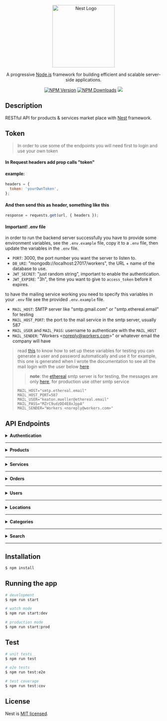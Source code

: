<p align="center">
  <a href="http://nestjs.com/" target="blank"><img src="https://nestjs.com/img/logo-small.svg" width="200" alt="Nest Logo" /></a>
</p>

  <p align="center">A progressive <a href="http://nodejs.org" target="_blank">Node.js</a> framework for building efficient and scalable server-side applications.</p>
    <p align="center">
<a href="https://www.npmjs.com/~nestjscore" target="_blank"><img src="https://img.shields.io/npm/v/@nestjs/core.svg" alt="NPM Version" /></a>
<a href="https://www.npmjs.com/~nestjscore" target="_blank"><img src="https://img.shields.io/npm/dm/@nestjs/common.svg" alt="NPM Downloads" /></a>
  <a href="https://twitter.com/nestframework" target="_blank"><img src="https://img.shields.io/twitter/follow/nestframework.svg?style=social&label=Follow"></a>
</p>

## Description

RESTful API for products & services market place with [Nest](https://github.com/nestjs/nest) framework.

## Token

> In order to use some of the endpoints you will need first to login and use your own token

#### In Request headers add prop calls "token"

#### example:

```js
headers = {
  token: 'yourOwnToken',
};
```

#### And then send this as header, something like this

```js
response = requests.get(url, { headers });
```

#### Important! .env file

in order to run the backend server successfully you have to provide some
environment variables, see the `.env.example` file, copy it to a `.env` file,
then update the variables in the `.env` file.

- `PORT`: 3000, the port number you want the server to listen to.
- `DB_URI`: "mongodb://localhost:27017/workers", the URL + name of the database to use.
- `JWT_SECRET`: "just random string", important to enable the authentication.
- `JWT_EXPIRE`: "3h", the time you want to give to `access_token` before it expires.

to have the mailing service working you need to specify this variables in your `.env` file see the provided `.env.example` file.
- `MAIL_HOST`: SMTP server like "smtp.gmail.com" or "smtp.ethereal.email" for testing
- `MAIL_HOST_PORT`: the port to the mail service in the smtp server, usually 587
- `MAIL_USER` and `MAIL_PASS`: username to authenticate with the `MAIL_HOST`
- `MAIL_SENDER`: "Workers \<noreply@workers.com\>" or whatever email the company will have
> read [this](https://ethereal.email/) to know how to set up these variables for testing
> you can generate a user and password automatically and use it
> for example, this one is generated when I wrote the documentation
> to see all the mail login with the user below [here](https://ethereal.email/messages/)
> > **note**: the [ethereal](https://ethereal.email/) smtp server is for testing, the messages are only [here](https://ethereal.email/messages/), for production use other smtp service
> ```
> MAIL_HOST="smtp.ethereal.email"
> MAIL_HOST_PORT=587
> MAIL_USER="keaton.mueller@ethereal.email"
> MAIL_PASS="MZrC9udzDD4E8xJppA"
> MAIL_SENDER="Workers <noreply@workers.com>"
> ```


## API Endpoints

<details>
 <summary><b>Authentication</b></summary>

#### POST /auth/register

> ##### request body props: (\* means required)
>
> - name\*: string, min length 2, max length 50
> - email\*: valid email (---@---.---)
> - password\*: strong password with at least 1 (number, lowercase, uppercase, symbol)
> - role\*: accepts only "customer" or "vendor"
> - photo: string, url
> - job\* for vendor: stirng min length 2, max 50
> - phone\* for vendor: string, phone number
> - description\* for vendor : string, min length 20, max length 500
> - address.gov\* for vendor: string, the object Id of the governorate that is one of the existing ones in the database
> - address.city\* for vendor: string, the object Id of the city
> - address.street: string, min length 3 max 100

Request body example:
```json
{
  "name": "ali",
  "email": "ali@gmail.com",
  "password": "1234abCd!",
  "role": "vendor",
  "job": "graphic designer",
  "phone": "01234567891",
  "photo": "images.net/ali.png",
  "description": "Hello I am Ali"
  "address": {
    "gov": "65e4b9c77615d13c7864a0c4",
    "city": "65e4b9c77615d13c7864134g",
    "street": "Awl Abbas St."
  }
}
```
Response body if the user is regestered:
```json
{
  "user": {
    "email": "the user email",
    "notApproved": true
  }
}
```
> after adding the user successfully to the database, the server will send a confirmation code to the user's email
> the response body, user must go to the /auth/confirm route to complete the registration.

#### POST /auth/login

> request an access_token

Request Body:
```json
{
  "email": "ali@gmail.com",
  "password": "1234abCd!"
}
```
Resposne Body for status 200, and the user has confirmed their email
```json
{
  "user": "{ object with user informations }"
  "access_token": "hfpashfuiwndlkfawlkejfoialwef.woiejfoijasoiejflwkejfajwoiefj.aoweijfoaiwjfioawjefoijasdlkfjawoiefj23oijodjfa09wjef3489rpjwefoijw"
}
```
Response Body for status 200, but the user has not confirmed their email
```json
{
  "user": {
    "email": "the user email",
    "notApproved": true
  }
}
```
> if the user is `notApproved` this means they have to confirm via email code, or resend the code, and confirm again.


#### POST /auth/confirm
> to confirm a `notApproved` user
> body schema: 
> > email: the email of the user
> > code: number, the code sent to his email
```json
{
  "email": "user@mail.com",
  "code": 12345,
}
```
> response is the same as login for approved users
```json
{
  "user": {...},
  "access_token": "some strange long string",
}
```

#### GET /auth/code?email=user@mail.com&type=email
> to get a confirmation code in case of forgot password, and email confirmation
> you have to specify the user email to send the code to, and the type of the code ("email", "password")
> if you want to resent a code then the type is "email" and if you forgot the password the type is "password"

> response statuses 
> - 200: email is sent
> - 404: user is not registered
> - 429: the rate of requests is very high

> [!CAUTION]
> you must wait 30 seconds before calling this endpoint again

#### POST /auth/reset-password
> to set a new password for the user
> to must call the `/auth/code?type=password&email=aaa@bbb.ccc ` to get a code
> body schema: 
> > email: the email of the user
> > code: number, the code sent to his email
> > code: the new password to be set
```json
{
  "email": "user@mail.com",
  "code": 12345,
  "password": "Mu$t 8e $trong!"
}
```

</details>

---

<details>
 <summary><b>Products</b></summary>

#### GET /products?page=1&limit=10&category=نجارة

> query and it takes page and limit default is 1 and 20 respectively

> category query is optional, if you want to filter by category (main or sub)

#### return:

```json
{
  "data": [
    {
      "id": "65e5f83085020468684cf",
      "name": "test1",
      "price": 250,
      "description": "test test",
      "photos": [
        "https://i.imgur.com/1o3KcN6.png",
        "https://i.imgur.com/1o3KcN6.png",
        "https://i.imgur.com/1o3KcN6.png"
      ],
      "category": {
        "main": "نجاره",
        "sub": "خشب"
      },
      "vendor": {
        "id": "65e5f706e9c9ebb9d820",
        "name": "test",
        "gov": "65e36f850475bb457ced9",
        "city": "65e371f2617ef1dd3b697"
      },
      "totalOrders": 0,
      "avgRating": 0,
      "approved": false,
      "createdAt": "2024-03-04T16:34:56.971Z"
    }
  ],
  "meta": {
    "page": 1,
    "limit": 10,
    "itemCount": 7,
    "pageCount": 1,
    "hasPreviousPage": false,
    "hasNextPage": false
  }
}
```

---

#### GET products/user/:userId

> get all products by userId

#### return:

```json
[
  {
    "_id": "65e5f83085020468684",
    "name": "test7",
    "price": 250,
    "description": "test test",
    "photos": [
      "https://i.imgur.com/1o3KcN6.png",
      "https://i.imgur.com/1o3KcN6.png",
      "https://i.imgur.com/1o3KcN6.png"
    ],
    "category": {
      "main": "نجاره",
      "sub": "خشب"
    },
    "vendor": {
      "id": "65e5f706e9c9ebb9d8205",
      "name": "test",
      "gov": "65e36f850475bb457ced9",
      "city": "65e371f2617ef1dd3b692"
    },
    "totalOrders": 0,
    "avgRating": 0,
    "approved": false,
    "createdAt": "2024-03-04T16:34:56.971Z",
    "__v": 0
  }
]
```

---

#### GET products/:productId

> get product by Id

#### return:

```json
{
  "id": "65e5f83085020468684cf",
  "name": "test1",
  "price": 250,
  "description": "test test",
  "photos": [
    "https://i.imgur.com/1o3KcN6.png",
    "https://i.imgur.com/1o3KcN6.png",
    "https://i.imgur.com/1o3KcN6.png"
  ],
  "category": {
    "main": "نجاره",
    "sub": "خشب"
  },
  "vendor": {
    "id": "65e5f706e9c9ebb9d820",
    "name": "test",
    "gov": "65e36f850475bb457ced9",
    "city": "65e371f2617ef1dd3b697"
  },
  "totalOrders": 0,
  "avgRating": 0,
  "approved": false,
  "createdAt": "2024-03-04T16:34:56.971Z"
}
```

---

#### POST /products

> Create new product
> [!CAUTION]
> Requires Token

##### props: (\* means required)

- name\*: string, min length 2, max length 50
- price\*: must be more than 0 and number
- description\*: type string
- photos\*: array of strings[] and min array length can be 0
- description\*: string, min length 20, max length 500
- category.main\*: must be string main category
- category.sub\*: must be string sub category

#### example:

```json
{
  "name": "test4",
  "price": 250,
  "description": "test test",
  "photos": [
    "https://i.imgur.com/1o3KcN6.png",
    "https://i.imgur.com/1o3KcN6.png",
    "https://i.imgur.com/1o3KcN6.png"
  ],
  "category": {
    "main": "نجاره",
    "sub": "خشب"
  }
}
```

---

#### PATCH /products/:productId

> Update product by productId
> [!CAUTION]
> Requires Token

##### props: (\* means required)

- name: string, min length 2, max length 50
- price: must be more than 0 and number
- description: type string
- photos: array of strings[] and min array length can be 0
- description: string, min length 20, max length 500
- category.main: must be string main category
- category.sub: must be string sub category
- totalOrders: must be not less than 0
- avgRating: must be not less than 0 and not more than 5
- approved: is a boolen can be modified by admin

#### example:

```json
{
  "name": "test4",
  "price": 250,
  "description": "test test",
  "photos": [
    "https://i.imgur.com/1o3KcN6.png",
    "https://i.imgur.com/1o3KcN6.png",
    "https://i.imgur.com/1o3KcN6.png"
  ],
  "category": {
    "main": "نجاره",
    "sub": "خشب"
  },
  "totalOrders": 0,
  "avgRating": 0,
  "approved": false
}
```

---

#### DELETE /products/:productId

> Delete product by productId
> [!CAUTION]
> Requires Token

</details>

---

<details>
 <summary><b>Services</b></summary>

#### GET /services?page=1&limit=10

> query and it takes page and limit default is 1 and 20 respectively

#### return:

```json
{
  "data": [
    {
      "id": "65e5f83085020468684cf",
      "name": "test1",
      "price": 250,
      "description": "test test",
      "photos": [
        "https://i.imgur.com/1o3KcN6.png",
        "https://i.imgur.com/1o3KcN6.png",
        "https://i.imgur.com/1o3KcN6.png"
      ],
      "category": {
        "main": "نجاره",
        "sub": "خشب"
      },
      "vendor": {
        "id": "65e5f706e9c9ebb9d820",
        "name": "test",
        "gov": "65e36f850475bb457ced9",
        "city": "65e371f2617ef1dd3b697"
      },
      "totalOrders": 0,
      "avgRating": 0,
      "approved": false,
      "createdAt": "2024-03-04T16:34:56.971Z"
    }
  ],
  "meta": {
    "page": 1,
    "limit": 10,
    "itemCount": 7,
    "pageCount": 1,
    "hasPreviousPage": false,
    "hasNextPage": false
  }
}
```

---

#### GET services/user/:userId

> get all services by userId

#### return:

```json
[
  {
    "_id": "65e5f83085020468684",
    "name": "test7",
    "price": 250,
    "description": "test test",
    "photos": [
      "https://i.imgur.com/1o3KcN6.png",
      "https://i.imgur.com/1o3KcN6.png",
      "https://i.imgur.com/1o3KcN6.png"
    ],
    "category": {
      "main": "نجاره",
      "sub": "خشب"
    },
    "vendor": {
      "id": "65e5f706e9c9ebb9d8205",
      "name": "test",
      "gov": "65e36f850475bb457ced9",
      "city": "65e371f2617ef1dd3b692"
    },
    "totalOrders": 0,
    "avgRating": 0,
    "approved": false,
    "createdAt": "2024-03-04T16:34:56.971Z",
    "__v": 0
  }
]
```

---

#### GET services/:serviceId

> get services by Id

#### return:

```json
{
  "id": "65e5f83085020468684cf",
  "name": "test1",
  "price": 250,
  "description": "test test",
  "photos": [
    "https://i.imgur.com/1o3KcN6.png",
    "https://i.imgur.com/1o3KcN6.png",
    "https://i.imgur.com/1o3KcN6.png"
  ],
  "category": {
    "main": "نجاره",
    "sub": "خشب"
  },
  "vendor": {
    "id": "65e5f706e9c9ebb9d820",
    "name": "test",
    "gov": "65e36f850475bb457ced9",
    "city": "65e371f2617ef1dd3b697"
  },
  "totalOrders": 0,
  "avgRating": 0,
  "approved": false,
  "createdAt": "2024-03-04T16:34:56.971Z"
}
```

---

#### POST /services

> Create new service
> [!CAUTION]
> Requires Token

##### props: (\* means required)

- name\*: string, min length 2, max length 50
- price\*: must be more than 0 and number
- description\*: type string
- photos\*: array of strings[] and min array length is 1
- description\*: string, min length 20, max length 500
- category.main\*: must be string main category
- category.sub\*: must be string sub category

#### example:

```json
{
  "name": "test4",
  "price": 250,
  "description": "test test",
  "photos": [
    "https://i.imgur.com/1o3KcN6.png",
    "https://i.imgur.com/1o3KcN6.png",
    "https://i.imgur.com/1o3KcN6.png"
  ],
  "category": {
    "main": "نجاره",
    "sub": "خشب"
  }
}
```

---

#### PATCH /services/:serviceId

> Update service by servicesId
> [!CAUTION]
> Requires Token

##### props: (\* means required)

- name: string, min length 2, max length 50
- price: must be more than 0 and number
- description: type string
- photos: array of strings[] and min array length is 1
- description: string, min length 20, max length 500
- category.main: must be string main category
- category.sub: must be string sub category
- totalOrders: must be not less than 0
- avgRating: must be not less than 0 and not more than 5
- approved: is a boolen can be modified by admin

#### example:

```json
{
  "name": "test4",
  "price": 250,
  "description": "test test",
  "photos": [
    "https://i.imgur.com/1o3KcN6.png",
    "https://i.imgur.com/1o3KcN6.png",
    "https://i.imgur.com/1o3KcN6.png"
  ],
  "category": {
    "main": "نجاره",
    "sub": "خشب"
  },
  "totalOrders": 0,
  "avgRating": 0,
  "approved": false
}
```

---

#### DELETE /services/:serviceId

> Delete service by serviceId
> [!CAUTION]
> Requires Token

</details>

---

<details>
 <summary><b>Orders</b></summary>

#### GET /orders

> get all orders for the current logged in user

#### GET /orders/:orderId

> get infromations about specific order

#### DELETE /orders/:orderId

> customer, vendor can delete products they have done.

#### POST /products/:productId/order

#### POST /services/:serviceId/order

> submit an order request from the current logged in user
> user must be a customer (not even admin can do this)

> [!CAUTION]
> Body Schema is object with message inside

```js
{
  message: '500 > length > 10';
}
```

</details>

---

<details>
 <summary><b>Users</b></summary>

#### GET /users?page=1&limit=10

> query and it takes page and limit default is 1 and 20 respectively
> [!CAUTION]
> Requires Token

#### return:

```json
{
  "data": [
    {
      "id": "65e5cd41f9206d7ec12597",
      "name": "ali",
      "email": "ali@gg.ez",
      "password": "hashedPassword",
      "role": "vendor",
      "address": {
        "gov": "65e36f850475bb457ced99a9",
        "city": "65e371f2617ef1dd3b697ec2"
      },
      "photo": "https/gg.ex",
      "description": "علي علوكا"
    }
  ],
  "meta": {
    "page": 1,
    "limit": 10,
    "itemCount": 7,
    "pageCount": 1,
    "hasPreviousPage": false,
    "hasNextPage": false
  }
}
```

---

#### GET users/:userId

> get user by Id
> [!CAUTION]
> Requires Token

#### return:

```json
{
  "_id": "65e5cd41f9206d7ec12594",
  "name": "ali",
  "email": "ali@gg.ez",
  "role": "vendor",
  "address": {
    "gov": "65e36f850475bb457ced99a9",
    "city": "65e371f2617ef1dd3b697ec2"
  },
  "photo": "https/gg.ex",
  "description": "علي علوكا",
  "__v": 0
}
```

---

#### PATCH /users/:userId

> Update user by userId
> [!CAUTION]
> Requires Token

##### props: (\* means required)

- name: string, min length 2, max length 50
- password: strong password with at least 1 (number, lowercase, uppercase, symbol) -- ( if password found must provide newPassword )
- newPasswword: strong password with at least 1 (number, lowercase, uppercase, symbol) -- ( if newPassword found must provide oldPassword as prop: "password" )
- role: accepts only "customer" or "vendor"
- photo: url
- description: string, min length 20, max length 500
- address.gov: string, the object Id of the governorate that is one of the existing ones in the database
- address.city: string, the object Id of the city
- address.street: string, min length 3 max 100

#### example:

```json
{
  "name": "ali",
  "password": "oldPassword123@!",
  "newPassword": "newPassword123@!",
  "role": "vendor",
  "address": {
    "gov": "65e36f850475bb457ced99a9",
    "city": "65e371f2617ef1dd3b697ec2"
  },
  "photo": "https/gg.ex",
  "description": "علي علوكا",
  "__v": 0
}
```

---

#### DELETE /users/:userId

> Delete user by serviceId
> [!CAUTION]
> Requires Token

</details>

---

<details>
 <summary><b>Locations</b></summary>

#### GET /locatoins/governorates

> get all available governorates

response

```json
[
  {
    "_id": "65e36f850475bb457ced99a9",
    "name": "الاسكندرية",
    "__v": 0
  },
  {
    "_id": "65e36f850475bb457ced99ac",
    "name": "القاهرة",
    "__v": 0
  },
  {
    "_id": "65e36f850475bb457ced99ad",
    "name": "الشرقية",
    "__v": 0
  }
]
```

#### GET locations/cities/:govId

> get cities in a governorate

response

```json
[
  {
    "_id": "65e374093c963b2c090fe3b5",
    "name": "السلام",
    "gov": "65e36f850475bb457ced99ac",
    "__v": 0
  },
  {
    "_id": "65e374093c963b2c090fe3b6",
    "name": "المرج",
    "gov": "65e36f850475bb457ced99ac",
    "__v": 0
  },
  {
    "_id": "65e374093c963b2c090fe3b7",
    "name": "مدينة نصر",
    "gov": "65e36f850475bb457ced99ac",
    "__v": 0
  }
]
```

#### POST /locations/governorates

> add new governorates

> [!CAUTION]
> body schema: Array of strings

```json
["الاقصر", "شمال سيناء", "البحيرة"]
```

#### POST /locations/cities/:govId

> add new cities to a governorate

> [!CAUTION]
> body schema: Array of strings

```json
["السلام", "المرج", "مدينة نصر"]
```

#### DELETE /locations/governorates/:govId

> delete a governorate and all related cities / users

#### DELETE /locations/cities/:cityId

> delete a city and all related users

</details>

---

<details>
 <summary><b>Categories</b></summary>

#### GET services/categories/

#### GET products/categories/

> get all (services or products) categories

response body

```json
[
  {
    "_id": "65e4b9c77615d13c7864a0c4",
    "name": "اعمال نجااااااارة",
    "description": "باب النجارين بتوعنا مش مخلع",
    "photo": "www/gg/ez",
    "__v": 0
  },
  {
    "_id": "65e86289ba817f471d0d653b",
    "name": "سبااااكههه",
    "description": "سباكين محنكين عالأخر",
    "photo": "www/gg/ez",
    "__v": 0
  }
]
```

---

#### GET services/categories/:categoryId

#### GET products/categories/:categoryId

> get all (services or products) sub categories of one category

response body

```json
[
  {
    "_id": "65e4c166934f4917574449b5",
    "name": "باب و شباك",
    "parent": "65e4b9c77615d13c7864a0c4",
    "__v": 0
  },
  {
    "_id": "65e4c166934f4917574449b7",
    "name": "مكاتب",
    "parent": "65e4b9c77615d13c7864a0c4",
    "__v": 0
  },
  {
    "_id": "65e77927c9bc33d8a77113cf",
    "name": "مطابخ",
    "parent": "65e4b9c77615d13c7864a0c4",
    "__v": 0
  }
]
```

---

#### POST services/categories/

#### POST products/categories/

> add main category (services or products)

> Body Schema: Object with the following props
>
> - name: required, string, min length 3, max length 50
> - photo: string, url
> - description: string min length 10 max lenght 500

request body

```json
{
  "name": "سبااااكههه",
  "description": "سباكين محنكين عالأخر",
  "photo": "www/gg/ez"
}
```

response body if added successfully

```json
{
  "name": "سبااااكههه",
  "description": "سباكين محنكين عالأخر",
  "photo": "www/gg/ez",
  "_id": "65e86289ba817f471d0d653b",
  "__v": 0
}
```

---

#### POST services/categories/:categoryId

#### POST products/categories/:categoryId

> add sub categories to a category

> [!CAUTION]
> body schema: Array of strings

request body

```json
["باب و شباك", "مطابخ", "مكاتب"]
```

response body

```
... same as GET if no conflict happened
```

---

#### PATCH services/categories/:categoryId

#### PATCH products/categories/:categoryId

> Update category by Id (main or sub)

> Body Schema: Object with the following props
>
> - name: string, min length 3, max length 50
> - photo: string, url
> - description: string min length 10 max lenght 500

request body

```json
{
  "name": "سباكه"
}
```

response body on success

```json
{
  "name": "سباكه",
  "description": "سباكين محنكين عالأخر",
  "photo": "www/gg/ez",
  "_id": "65e86289ba817f471d0d653b",
  "__v": 0
}
```

---

#### DELETE services/categories/:categoryId

#### DELETE products/categories/:categoryId

> Delete category (main or sub)

</details>

---

<details>
 <summary><b>Search</b></summary>

#### GET /search?q="query"

> query takes any string to search in products, services or vendor users

#### return:

```json
{
  "products": [
    {
      "_id": "65ea40b19f38b1956072af85",
      "name": "testAp",
      "price": 250,
      "description": "test test",
      "photos": [
        "https://i.imgur.com/1o3KcN6.png",
        "https://i.imgur.com/1o3KcN6.png",
        "https://i.imgur.com/1o3KcN6.png"
      ],
      "category": {
        "main": "نجاره",
        "sub": "خشب"
      },
      "vendor": {
        "id": "65e5f706e9c9ebb9d820e575",
        "name": "test",
        "gov": "65e36f850475bb457ced99a9",
        "city": "65e371f2617ef1dd3b697ec2"
      },
      "totalOrders": 0,
      "avgRating": 0,
      "approved": false,
      "createdAt": "2024-03-07T22:33:21.468Z",
      "__v": 0
    }
  ],

  "services": [
    {
      "_id": "65ea42079ec515665816ccda",
      "name": "test",
      "price": 250,
      "description": "test test",
      "photos": [
        "https://i.imgur.com/1o3KcN6.png",
        "https://i.imgur.com/1o3KcN6.png",
        "https://i.imgur.com/1o3KcN6.png"
      ],
      "category": {
        "main": "نجاره",
        "sub": "خشب"
      },
      "vendor": {
        "id": "65e5f706e9c9ebb9d820e575",
        "name": "test",
        "gov": "65e36f850475bb457ced99a9",
        "city": "65e371f2617ef1dd3b697ec2"
      },
      "totalOrders": 0,
      "avgRating": 0,
      "approved": false,
      "createdAt": "2024-03-07T22:39:03.539Z",
      "__v": 0
    }
  ],

  "users": [
    {
      "_id": "65e62ca5b00ec58e08d2360d",
      "name": "test",
      "email": "test2@gmail.com",
      "role": "vendor",
      "address": {
        "gov": "65e36f850475bb457ced99a9",
        "city": "65e371f2617ef1dd3b697ec2"
      },
      "photo": "https/gg.ex",
      "description": "علي علوكا",
      "__v": 0,
      "createdAt": "2024-03-17T22:07:02.640Z"
    }
  ]
}
```

#### GET /search/exact?q="query"

> query takes a word to search exactly for in products, services

#### return:

```json
{
  "products": [
    {
      "_id": "65ea40b19f38b1956072af85",
      "name": "testAp",
      "price": 250,
      "description": "test test",
      "photos": [
        "https://i.imgur.com/1o3KcN6.png",
        "https://i.imgur.com/1o3KcN6.png",
        "https://i.imgur.com/1o3KcN6.png"
      ],
      "category": {
        "main": "نجاره",
        "sub": "خشب"
      },
      "vendor": {
        "id": "65e5f706e9c9ebb9d820e575",
        "name": "test",
        "gov": "65e36f850475bb457ced99a9",
        "city": "65e371f2617ef1dd3b697ec2"
      },
      "totalOrders": 0,
      "avgRating": 0,
      "approved": false,
      "createdAt": "2024-03-07T22:33:21.468Z",
      "__v": 0
    }
  ],

  "services": [
    {
      "_id": "65ea42079ec515665816ccda",
      "name": "test",
      "price": 250,
      "description": "test test",
      "photos": [
        "https://i.imgur.com/1o3KcN6.png",
        "https://i.imgur.com/1o3KcN6.png",
        "https://i.imgur.com/1o3KcN6.png"
      ],
      "category": {
        "main": "نجاره",
        "sub": "خشب"
      },
      "vendor": {
        "id": "65e5f706e9c9ebb9d820e575",
        "name": "test",
        "gov": "65e36f850475bb457ced99a9",
        "city": "65e371f2617ef1dd3b697ec2"
      },
      "totalOrders": 0,
      "avgRating": 0,
      "approved": false,
      "createdAt": "2024-03-07T22:39:03.539Z",
      "__v": 0
    }
  ],
}
```

#### GET /search/popular?limit=6

> get the most ordered products and services

> limit is optional but its default is 6
#### return:

```json
{
  products: [...]
  services: [...]
}
```


</details>

---

## Installation

```bash
$ npm install
```

## Running the app

```bash
# development
$ npm run start

# watch mode
$ npm run start:dev

# production mode
$ npm run start:prod
```

## Test

```bash
# unit tests
$ npm run test

# e2e tests
$ npm run test:e2e

# test coverage
$ npm run test:cov
```

## License

Nest is [MIT licensed](LICENSE).
